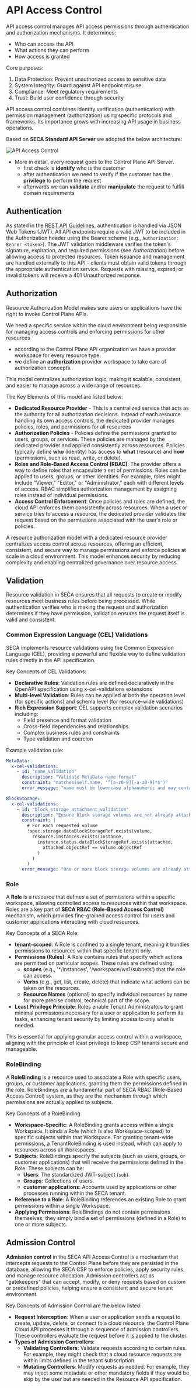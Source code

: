 # API Access Control

API access control manages API access permissions through authentication and authorization mechanisms. It determines:

- Who can access the API
- What actions they can perform
- How access is granted

Core purposes:

1. Data Protection: Prevent unauthorized access to sensitive data
2. System Integrity: Guard against API endpoint misuse
3. Compliance: Meet regulatory requirements
4. Trust: Build user confidence through security

API access control combines identity verification (authentication) with permission management (authorization) using specific protocols and frameworks. Its importance grows with increasing API usage in business operations.

Based on **SECA Standard API Server** we adopted the below architecture:

![API Access Control](../../assets/access-control.png)

- More in detail, every request goes to the Control Plane API Server.
  - first check is **identify** who is the customer
  - after authentication we need to verify if the customer has the **privilege** to perform the request
  - afterwards we can **validate** and/or **manipulate** the request to fulfill domain requirements

## Authentication

As stated in the [REST API Guidelines](../../README.md#guidelines), authentication is handled via JSON Web Tokens (JWT). All API endpoints require a valid JWT to be included in the Authorization header using the Bearer scheme (e.g., `Authorization: Bearer <token>`). The JWT validation middleware verifies the token's signature, expiration, and required permissions (see *Authorization*) before allowing access to protected resources. Token issuance and management are handled externally to this API - clients must obtain valid tokens through the appropriate authentication service. Requests with missing, expired, or invalid tokens will receive a 401 Unauthorized response.

## Authorization

Resource Authorization Model makes sure users or applications have the right to invoke Control Plane APIs.

We need a specific service within the cloud environment being responsible for managing access controls and enforcing permissions for other resources

- according to the Control Plane API organization we have a  provider workspace for every resource type.
- we define an **authorization** provider workspace to take care of authorization concepts.

This model centralizes authorization logic, making it scalable, consistent, and easier to manage across a wide range of resources.

The Key Elements of this model are listed below:

- **Dedicated Resource Provider** - This is a centralized service that acts as the authority for all authorization decisions. Instead of each resource handling its own access controls, the dedicated provider manages policies, roles, and permissions for all resources
- **Authorization Policies** - Policies define the permissions granted to users, groups, or services. These policies are managed by the dedicated provider and applied consistently across resources. Policies typically define **who** (identity) has access to **what** (resource) and **how** (permissions, such as read, write, or delete).
- **Roles and Role-Based Access Control (RBAC)**: The provider offers a way to define roles that encapsulate a set of permissions. Roles can be applied to users, groups, or other identities. For example, roles might include "Viewer," "Editor," or "Administrator," each with different levels of access. RBAC simplifies authorization management by assigning roles instead of individual permissions.
- **Access Control Enforcement**: Once policies and roles are defined, the cloud API enforces them consistently across resources. When a user or service tries to access a resource, the dedicated provider validates the request based on the permissions associated with the user’s role or policies.

A resource authorization model with a dedicated resource provider centralizes access control across resources, offering an efficient, consistent, and secure way to manage permissions and enforce policies at scale in a cloud environment. This model enhances security by reducing complexity and enabling centralized governance over resource access.

## Validation

Resource validation in SECA ensures that all requests to create or modify resources meet business rules before being processed. While authentication verifies who is making the request and authorization determines if they have permission, validation ensures the request itself is valid and consistent.

### Common Expression Language (CEL) Validations

SECA implements resource validations using the Common Expression Language (CEL), providing a powerful and flexible way to define validation rules directly in the API specification.

Key Concepts of CEL Validations:

- **Declarative Rules**: Validation rules are defined declaratively in the OpenAPI specification using x-cel-validations extensions
- **Multi-level Validation**: Rules can be applied at both the operation level (for specific actions) and schema level (for resource-wide validations)
- **Rich Expression Support**: CEL supports complex validation scenarios including:
  - Field presence and format validation
  - Cross-field dependencies and relationships
  - Complex business rules and constraints
  - Type validation and coercion

Example validation rule:

```yaml
MetaData:
  x-cel-validations:
    - id: "name_validation"
      description: "Validate MetaData name format"
      constraint: "matches(self.name, '^[a-z0-9][-a-z0-9]*$')"
      error_message: "name must be lowercase alphanumeric and may contain hyphens"

BlockStorage:
  x-cel-validations:
    - id: "block_storage_attachment_validation"
      description: "Ensure block storage volumes are not already attached to other instances"
      constraint: |
        # For each requested volume
        !spec.storage.dataBlockStorageRef.exists(volume,
          resource.instances.exists(instance,
            instance.status.dataBlockStorageRef.exists(attached,
              attached.objectRef == volume.objectRef
            )
          )
        )
      error_message: "One or more block storage volumes are already attached to other instances"
```

### Role

A **Role** is a resource that defines a set of permissions within a specific workspace, allowing controlled access to resources within that workspace. Roles are a key part of **SECA RBAC (Role-Based Access Control)** mechanism, which provides fine-grained access control for users and customer applications interacting with cloud resources.

Key Concepts of a SECA Role:

- **tenant-scoped**: A Role is confined to a single tenant, meaning it bundles permissions to resources within that specific tenant only.
- **Permissions (Rules)**: A Role contains rules that specify which actions are permitted on particular scopes. These rules are defined using:
  - **scopes** (e.g., '*/instances', '/workspace/ws1/subnets') that the role can access.
  - **Verbs** (e.g., get, list, create, delete) that indicate what actions can be taken on the resources.
  - **Resource Names** (optional) to specify individual resources by name for more precise control, technical part of the scope.
- **Least Privilege Principle**: Roles enable Tenant Administrators to grant minimal permissions necessary for a user or application to perform its tasks, enhancing tenant security by limiting access to only what is needed.

This is essential for applying granular access control within a workspace, aligning with the principle of least privilege to keep CSP tenants secure and manageable.

### RoleBinding

A **RoleBinding** is a resource used to associate a Role with specific users, groups, or customer applications, granting them the permissions defined in the role. RoleBindings are a fundamental part of SECA RBAC (Role-Based Access Control) system, as they are the mechanism through which permissions are actually applied to subjects.

Key Concepts of a RoleBinding

- **Workspace-Specific**: A RoleBinding grants access within a single Workspace. It binds a Role (which is also Workspace-scoped) to specific subjects within that Workspace. For granting tenant-wide permissions, a TenantRoleBinding is used instead, which can apply to resources across all Workspaces.
- **Subjects**: RoleBindings specify the subjects (such as users, groups, or customer applications) that will receive the permissions defined in the Role. These subjects can be:
  - **Users**: The standardized JWT-subject (`sub`).
  - **Groups**: Collections of users.
  - **customer applications**: Accounts used by applications or other processes running within the SECA tenant.
- **Reference to a Role**: A RoleBinding references an existing Role to grant permissions within a single Workspace.
- **Applying Permissions**: RoleBindings do not contain permissions themselves; they simply bind a set of permissions (defined in a Role) to one or more subjects.

## Admission Control

**Admission control** in the SECA API Access Control is a mechanism that intercepts requests to the Control Plane before they are persisted in the database, allowing the SECA CSP to enforce policies, apply security rules, and manage resource allocation. Admission controllers act as "gatekeepers" that can accept, modify, or deny requests based on custom or predefined policies, helping ensure a consistent and secure tenant environment.

Key Concepts of Admission Control are the below listed:

- **Request Interception**: When a user or application sends a request to create, update, delete, or connect to a cloud resource, the Control Plane Cloud API processes it through a sequence of admission controllers. These controllers evaluate the request before it is applied to the cluster.
- **Types of Admission Controllers**:
  - **Validating Controllers**: Validate requests according to certain rules. For example, they might check that a cloud resource requests are within limits defined in the tenant subscription.
  - **Mutating Controllers**: Modify requests as needed. For example, they may inject some metadata or other mandatory fields if they would be skip by the user but are needed in the Resource API specification.
